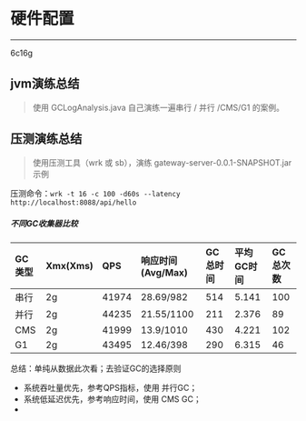# 硬件配置
---
6c16g

## jvm演练总结
> 使用 GCLogAnalysis.java 自己演练一遍串行 / 并行 /CMS/G1 的案例。


## 压测演练总结

> 使用压测工具（wrk 或 sb），演练 gateway-server-0.0.1-SNAPSHOT.jar 示例

压测命令：`wrk -t 16 -c 100 -d60s --latency http://localhost:8088/api/hello`

##### 不同GC收集器比较
| GC类型 | Xmx(Xms) | QPS | 响应时间(Avg/Max) | GC总时间 | 平均GC时间 | GC总次数
| :--- | :--- | :--- | :--- |  :--- |  :--- |  :--- | 
| 串行 | 2g | 41974 | 28.69/982 | 514 |  5.141 | 100 |
| 并行 | 2g | 44235 | 21.55/1100 | 211 | 2.376 | 89 | 
| CMS | 2g | 41999 | 13.9/1010 | 430 | 4.221 | 102 |
| G1 | 2g | 43495 | 12.46/398 | 290 | 6.315 | 46 |


总结：单纯从数据此次看；去验证GC的选择原则 
* 系统吞吐量优先，参考QPS指标，使用 并行GC；
* 系统低延迟优先，参考响应时间，使用 CMS GC；
* 

